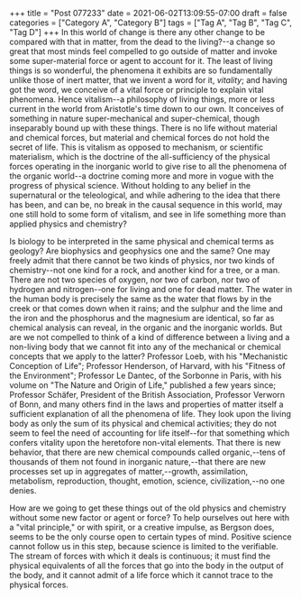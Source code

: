 +++
title = "Post 077233"
date = 2021-06-02T13:09:55-07:00
draft = false
categories = ["Category A", "Category B"]
tags = ["Tag A", "Tag B", "Tag C", "Tag D"]
+++
In this world of change is there any other change to be compared with that in matter, from the dead to the living?--a change so great that most minds feel compelled to go outside of matter and invoke some super-material force or agent to account for it. The least of living things is so wonderful, the phenomena it exhibits are so fundamentally unlike those of inert matter, that we invent a word for it, _vitality_; and having got the word, we conceive of a vital force or principle to explain vital phenomena. Hence vitalism--a philosophy of living things, more or less current in the world from Aristotle's time down to our own. It conceives of something in nature super-mechanical and super-chemical, though inseparably bound up with these things. There is no life without material and chemical forces, but material and chemical forces do not hold the secret of life. This is vitalism as opposed to mechanism, or scientific materialism, which is the doctrine of the all-sufficiency of the physical forces operating in the inorganic world to give rise to all the phenomena of the organic world--a doctrine coming more and more in vogue with the progress of physical science. Without holding to any belief in the supernatural or the teleological, and while adhering to the idea that there has been, and can be, no break in the causal sequence in this world, may one still hold to some form of vitalism, and see in life something more than applied physics and chemistry?

Is biology to be interpreted in the same physical and chemical terms as geology? Are biophysics and geophysics one and the same? One may freely admit that there cannot be two kinds of physics, nor two kinds of chemistry--not one kind for a rock, and another kind for a tree, or a man. There are not two species of oxygen, nor two of carbon, nor two of hydrogen and nitrogen--one for living and one for dead matter. The water in the human body is precisely the same as the water that flows by in the creek or that comes down when it rains; and the sulphur and the lime and the iron and the phosphorus and the magnesium are identical, so far as chemical analysis can reveal, in the organic and the inorganic worlds. But are we not compelled to think of a kind of difference between a living and a non-living body that we cannot fit into any of the mechanical or chemical concepts that we apply to the latter? Professor Loeb, with his "Mechanistic Conception of Life"; Professor Henderson, of Harvard, with his "Fitness of the Environment"; Professor Le Dantec, of the Sorbonne in Paris, with his volume on "The Nature and Origin of Life," published a few years since; Professor Schäfer, President of the British Association, Professor Verworn of Bonn, and many others find in the laws and properties of matter itself a sufficient explanation of all the phenomena of life. They look upon the living body as only the sum of its physical and chemical activities; they do not seem to feel the need of accounting for life itself--for that something which confers vitality upon the heretofore non-vital elements. That there is new behavior, that there are new chemical compounds called organic,--tens of thousands of them not found in inorganic nature,--that there are new processes set up in aggregates of matter,--growth, assimilation, metabolism, reproduction, thought, emotion, science, civilization,--no one denies.

How are we going to get these things out of the old physics and chemistry without some new factor or agent or force? To help ourselves out here with a "vital principle," or with spirit, or a creative impulse, as Bergson does, seems to be the only course open to certain types of mind. Positive science cannot follow us in this step, because science is limited to the verifiable. The stream of forces with which it deals is continuous; it must find the physical equivalents of all the forces that go into the body in the output of the body, and it cannot admit of a life force which it cannot trace to the physical forces.
